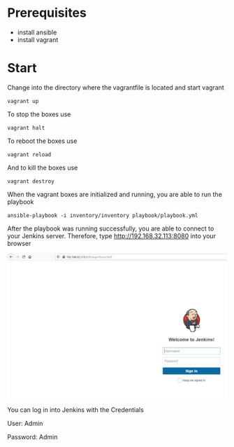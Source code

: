<h1> Prerequisites </h1>

- install ansible 
- install vagrant


<h1> Start </h1>

Change into the directory where the vagrantfile is located and start vagrant

``` 
vagrant up 
```

To stop the boxes use

``` 
vagrant halt 
```

To reboot the boxes use

``` 
vagrant reload 
```

And to kill the boxes use

``` 
vagrant destroy
```

When the vagrant boxes are initialized and running, you are able to run the playbook 

``` 
ansible-playbook -i inventory/inventory playbook/playbook.yml
```

After the playbook was running successfully, you are able to connect to your Jenkins server. Therefore, type http://192.168.32.113:8080 into your browser 

![](jenkins.JPG)



You can log in into Jenkins with the Credentials

User: Admin

Password: Admin